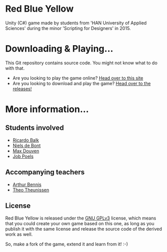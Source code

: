 # Red Blue Yellow

Unity (C#) game made by students from 'HAN University of Applied Sciences'
during the minor 'Scripting for Designers' in 2015.

# Downloading &amp; Playing...

This Git repository contains source code. You might not know what to do with that.

 - Are you looking to play the game online? [Head over to this site](https://ellipticcurv3.keybase.pub/RedBlueYellow-WebGL/)
 - Are you looking to download and play the game? [Head over to the releases!](https://github.com/ellipticcurv3/RedBlueYellow/releases/latest)

# More information...

## Students involved

 - [Ricardo Balk](https://www.linkedin.com/in/ellipticcurv3)
 - [Niels de Bont](https://www.linkedin.com/in/niels-de-bont-3169a185/)
 - [Max Douven](https://www.linkedin.com/in/max-douven-5b3365144/)
 - [Job Poels](https://www.linkedin.com/in/job-poels-581125b9/)

## Accompanying teachers

 - [Arthur Bennis](https://www.linkedin.com/in/arthurbennis/)
 - [Theo Theunissen](https://www.linkedin.com/in/theo-theunissen-83246a/)

## License

Red Blue Yellow is released under the [GNU GPLv3](./LICENSE) license, which means
that you could create your own game based on this one, as long as you publish it
with the same license and release the source code of the derived work as well.

So, make a fork of the game, extend it and learn from it! :-)
